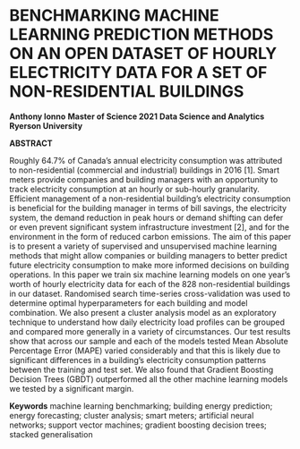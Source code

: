# BENCHMARKING MACHINE LEARNING PREDICTION METHODS ON AN OPEN DATASET OF HOURLY ELECTRICITY DATA FOR A SET OF NON-RESIDENTIAL BUILDINGS

**Anthony Ionno** 
**Master of Science 2021**
**Data Science and Analytics**
**Ryerson University** 

**ABSTRACT**

Roughly 64.7% of Canada’s annual electricity consumption was attributed to non-residential (commercial and industrial) buildings in 2016 [1]. Smart meters provide companies and building managers with an opportunity to track electricity consumption at an hourly or sub-hourly granularity. Efficient management of a non-residential building’s electricity consumption is beneficial for the building manager in terms of bill savings, the electricity system, the demand reduction in peak hours or demand shifting can defer or even prevent significant system infrastructure investment [2], and for the environment in the form of reduced carbon emissions. The aim of this paper is to present a variety of supervised and unsupervised machine learning methods that might allow companies or building managers to better predict future electricity consumption to make more informed decisions on building operations. In this paper we train six machine learning models on one year’s worth of hourly electricity data for each of the 828 non-residential buildings in our dataset. Randomised search time-series cross-validation was used to determine optimal hyperparameters for each building and model combination. We also present a cluster analysis model as an exploratory technique to understand how daily electricity load profiles can be grouped and compared more generally in a variety of circumstances. Our test results show that across our sample and each of the models tested Mean Absolute Percentage Error (MAPE) varied considerably and that this is likely due to significant differences in a building’s electricity consumption patterns between the training and test set. We also found that Gradient Boosting Decision Trees (GBDT) outperformed all the other machine learning models we tested by a significant margin.

**Keywords**
machine learning benchmarking; building energy prediction; energy forecasting; cluster analysis; smart meters; artificial neural networks; support vector machines; gradient boosting decision trees; stacked generalisation
